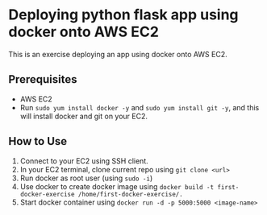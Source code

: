 # Deploying python flask app using docker onto AWS EC2
This is an exercise deploying an app using docker onto AWS EC2. 

## Prerequisites
- AWS EC2 
- Run ```sudo yum install docker -y``` and ```sudo yum install git -y```, and this will install docker and git on your EC2. 

## How to Use
1. Connect to your EC2 using SSH client. 
2. In your EC2 terminal, clone current repo using ```git clone <url>```
3. Run docker as root user (using ```sudo -i```)
4. Use docker to create docker image using ```docker build -t first-docker-exercise /home/first-docker-exercise/.```
5. Start docker container using ```docker run -d -p 5000:5000 <image-name>```

